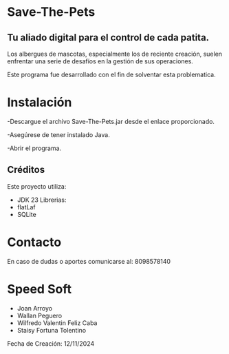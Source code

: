 # Save-The-Pets 
## Tu aliado digital para el control de cada patita.

Los albergues de mascotas, especialmente los de reciente creación, suelen enfrentar una serie de desafíos en la gestión de sus operaciones. 

Este programa fue desarrollado con el fin de solventar esta problematica.

# Instalación 
-Descargue el archivo Save-The-Pets.jar desde el enlace proporcionado. 

-Asegúrese de tener instalado Java. 

-Abrir el programa. 


## Créditos
Este proyecto utiliza:
- JDK 23
Librerias:
- flatLaf
- SQLite  

# Contacto
En caso de dudas o aportes comunicarse al:
8098578140
 

# Speed Soft 

- Joan Arroyo 
- Wallan Peguero 
- Wilfredo Valentin Feliz Caba 
- Staisy Fortuna Tolentino 

Fecha de Creación: 12/11/2024 
